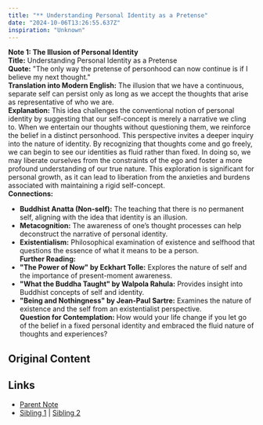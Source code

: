 ```yaml
---
title: "** Understanding Personal Identity as a Pretense"
date: "2024-10-06T13:26:55.637Z"
inspiration: "Unknown"
---
```


  
**Note 1: The Illusion of Personal Identity**  
**Title:** Understanding Personal Identity as a Pretense  
**Quote:** "The only way the pretense of personhood can now continue is if I believe my next thought."  
**Translation into Modern English:** The illusion that we have a continuous, separate self can persist only as long as we accept the thoughts that arise as representative of who we are.  
**Explanation:** This idea challenges the conventional notion of personal identity by suggesting that our self-concept is merely a narrative we cling to. When we entertain our thoughts without questioning them, we reinforce the belief in a distinct personhood. This perspective invites a deeper inquiry into the nature of identity. By recognizing that thoughts come and go freely, we can begin to see our identities as fluid rather than fixed. In doing so, we may liberate ourselves from the constraints of the ego and foster a more profound understanding of our true nature. This exploration is significant for personal growth, as it can lead to liberation from the anxieties and burdens associated with maintaining a rigid self-concept.  
**Connections:**  
- **Buddhist Anatta (Non-self):** The teaching that there is no permanent self, aligning with the idea that identity is an illusion.  
- **Metacognition:** The awareness of one’s thought processes can help deconstruct the narrative of personal identity.  
- **Existentialism:** Philosophical examination of existence and selfhood that questions the essence of what it means to be a person.  
**Further Reading:**  
- **"The Power of Now" by Eckhart Tolle:** Explores the nature of self and the importance of present-moment awareness.  
- **"What the Buddha Taught" by Walpola Rahula:** Provides insight into Buddhist concepts of self and identity.  
- **"Being and Nothingness" by Jean-Paul Sartre:** Examines the nature of existence and the self from an existentialist perspective.  
**Question for Contemplation:** How would your life change if you let go of the belief in a fixed personal identity and embraced the fluid nature of thoughts and experiences?  


## Original Content



## Links

- [Parent Note](/parent-note.md)
- [Sibling 1](/zettel1.md) | [Sibling 2](/zettel2.md)
